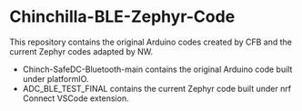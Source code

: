 # Chinchilla-BLE-Zephyr-Code
This repository contains the original Arduino codes created by CFB and the current Zephyr codes adapted by NW. 
- Chinch-SafeDC-Bluetooth-main contains the original Arduino code built under platformIO.
- ADC_BLE_TEST_FINAL contains the current Zephyr code built under nrf Connect VSCode extension. 
